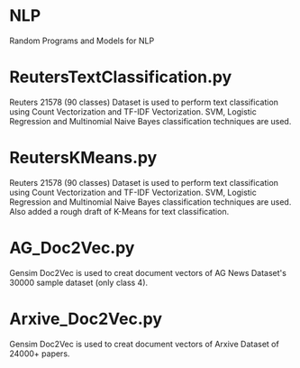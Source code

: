 # NLP
Random Programs and Models for NLP

# ReutersTextClassification.py
Reuters 21578 (90 classes) Dataset is used to perform text classification using Count Vectorization and TF-IDF Vectorization. SVM, Logistic Regression and Multinomial Naive Bayes classification techniques are used.

# ReutersKMeans.py
Reuters 21578 (90 classes) Dataset is used to perform text classification using Count Vectorization and TF-IDF Vectorization. SVM, Logistic Regression and Multinomial Naive Bayes classification techniques are used. Also added a rough draft of K-Means for text classification.

# AG_Doc2Vec.py
Gensim Doc2Vec is used to creat document vectors of AG News Dataset's 30000 sample dataset (only class 4).

# Arxive_Doc2Vec.py
Gensim Doc2Vec is used to creat document vectors of Arxive Dataset of 24000+ papers.
